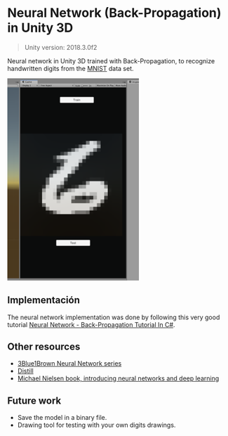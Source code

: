 # Neural Network (Back-Propagation) in Unity 3D

> Unity version: 2018.3.0f2

Neural network in Unity 3D trained with Back-Propagation, to recognize handwritten digits from the [MNIST](http://yann.lecun.com/exdb/mnist/) data set.

<img src="./assets/preview.png" alt="drawing" width="300"/>

## Implementación
The neural network implementation was done by following this very good tutorial [Neural Network - Back-Propagation Tutorial In C#](https://www.youtube.com/watch?v=L_PByyJ9g-I&t=2428s).

## Other resources
* [3Blue1Brown Neural Network series](https://www.youtube.com/watch?v=aircAruvnKk)
* [Distill](https://distill.pub/)
* [Michael Nielsen book, introducing neural networks and deep learning](http://neuralnetworksanddeeplearning.com/)

## Future work
* Save the model in a binary file.
* Drawing tool for testing with your own digits drawings.
